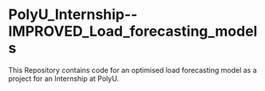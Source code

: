 # PolyU_Internship--IMPROVED_Load_forecasting_models
This Repository contains code for an optimised load forecasting model as a project for an Internship at PolyU.
